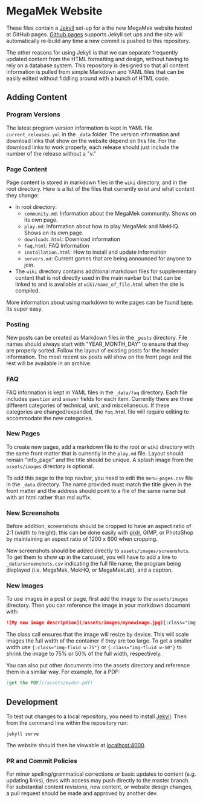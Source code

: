 # MegaMek Website

These files contain a [Jekyll](https://jekyllrb.com/) set-up for a the new
MegaMek website hosted at GitHub pages.
[Github pages](https://pages.github.com/) supports Jekyll set ups and the
site will automatically re-build any time a new commit is pushed to this
repository.

The other reasons for using Jekyll is that we can separate frequently
updated content from the HTML formatting and design, without having to
rely on a database system. This repository is designed so that all content
information is pulled from simple Markdown and YAML files that can be easily
edited without fiddling around with a bunch of HTML code.

## Adding Content

### Program Versions

The latest program version information is kept in YAML file
`current_releases.yml` in the `_data` folder. The version information and
download links that show on the website depend on this file. For the download
links to work properly, each release should just include the number of the
release without a "v."

### Page Content

Page content is stored in markdown files in the `wiki` directory, and in the
root directory. Here is a list of the files that currently exist and what
content they change:

- In root directory:
  - `community.md`: Information about the MegaMek community. Shows on its own page.
  - `play.md`: Information about how to play MegaMek and MekHQ. Shows on its own page.
  - `downloads.html`: Download information
  - `faq.html`: FAQ Information
  - `installation.html`: How to install and update information
  - `servers.md`: Current games that are being announced for anyone to join.
- The `wiki` directory contains additional markdown files for supplementary content that is not directly used in the main navbar but that can be linked to and is available at `wiki/name_of_file.html` when the site is compiled.

More information about using markdown to write pages can be found
[here](https://daringfireball.net/projects/markdown/syntax). Its super easy.

### Posting

New posts can be created as Markdown files in the `_posts` directory. File names
should always start with "YEAR_MONTH_DAY" to ensure that they are properly sorted.
Follow the layout of existing posts for the header information. The most recent
six posts will show on the front page and the rest will be available in an archive.

### FAQ

FAQ information is kept in YAML files in the `_data/faq` directory. Each file
includes `question` and `answer` fields for each item. Currently there are three different
categories of technical, unit, and miscellaneous. If these categories are changed/expanded,
the `faq.html` file will require editing to accommodate the new categories.

### New Pages

To create new pages, add a markdown file to the root or `wiki` directory with the same front
matter that is currently in the `play.md` file. Layout should remain "info_page" and the
title should be unique. A splash image from the `assets/images` directory is optional.

To add this page to the top navbar, you need to edit the `menu-pages.csv` file in the `_data`
directory. The name provided must match the title given in the front matter and the address
should point to a file of the same name but with an html rather than md suffix.

### New Screenshots

Before addition, screenshots should be cropped to have an aspect ratio of 2:1 (width to height).
this can be done easily with [pixlr](https://pixlr.com/editor/), GIMP, or PhotoShop by
maintaining an aspect ratio of 1200 x 600 when cropping.

New screenshots should be added directly to `assets/images/screenshots`. To get them to show up
in the carousel, you will have to add a line to `_data/screenshots.csv` indicating the full file
name, the program being displayed (i.e. MegaMek, MekHQ, or MegaMekLab), and a caption.

### New Images

To use images in a post or page, first add the image to the `assets/images` directory. Then you can
reference the image in your markdown document with:

```Markdown
![My new image description](/assets/images/mynewimage.jpg){:class="img-fluid"}
```

The class call ensures that the image will resize by device. This will scale images the full width
of the container if they are too large. To get a smaller width use `{:class="img-fluid w-75"}` or
`{:class="img-fluid w-50"}` to shrink the image to 75% or 50% of the full width, respectively.

You can also put other documents into the assets directory and reference them in a similar way. For
example, for a PDF:

```Markdown
[get the PDF](/assets/mydoc.pdf)
```

## Development

To test out changes to a local repository, you need to install [Jekyll](https://jekyllrb.com/). Then
from the command line within the repository run:

```Shell
jekyll serve
```

The website should then be viewable at [localhost:4000](http://localhost:4000).

### PR and Commit Policies

For minor spelling/grammatical corrections or basic updates to content (e.g. updating links), devs
with access may push directly to the master branch. For substantial content revisions, new content,
or website design changes, a pull request should be made and approved by another dev.
